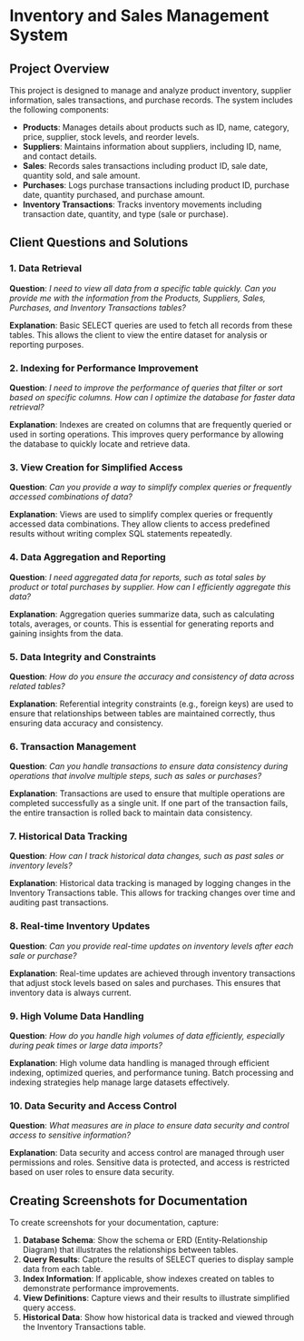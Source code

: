 # Inventory and Sales Management System

## Project Overview

This project is designed to manage and analyze product inventory, supplier information, sales transactions, and purchase records. The system includes the following components:

- **Products**: Manages details about products such as ID, name, category, price, supplier, stock levels, and reorder levels.
- **Suppliers**: Maintains information about suppliers, including ID, name, and contact details.
- **Sales**: Records sales transactions including product ID, sale date, quantity sold, and sale amount.
- **Purchases**: Logs purchase transactions including product ID, purchase date, quantity purchased, and purchase amount.
- **Inventory Transactions**: Tracks inventory movements including transaction date, quantity, and type (sale or purchase).

## Client Questions and Solutions

### 1. Data Retrieval

**Question**: *I need to view all data from a specific table quickly. Can you provide me with the information from the Products, Suppliers, Sales, Purchases, and Inventory Transactions tables?*

**Explanation**: Basic SELECT queries are used to fetch all records from these tables. This allows the client to view the entire dataset for analysis or reporting purposes.

### 2. Indexing for Performance Improvement

**Question**: *I need to improve the performance of queries that filter or sort based on specific columns. How can I optimize the database for faster data retrieval?*

**Explanation**: Indexes are created on columns that are frequently queried or used in sorting operations. This improves query performance by allowing the database to quickly locate and retrieve data.

### 3. View Creation for Simplified Access

**Question**: *Can you provide a way to simplify complex queries or frequently accessed combinations of data?*

**Explanation**: Views are used to simplify complex queries or frequently accessed data combinations. They allow clients to access predefined results without writing complex SQL statements repeatedly.

### 4. Data Aggregation and Reporting

**Question**: *I need aggregated data for reports, such as total sales by product or total purchases by supplier. How can I efficiently aggregate this data?*

**Explanation**: Aggregation queries summarize data, such as calculating totals, averages, or counts. This is essential for generating reports and gaining insights from the data.

### 5. Data Integrity and Constraints

**Question**: *How do you ensure the accuracy and consistency of data across related tables?*

**Explanation**: Referential integrity constraints (e.g., foreign keys) are used to ensure that relationships between tables are maintained correctly, thus ensuring data accuracy and consistency.

### 6. Transaction Management

**Question**: *Can you handle transactions to ensure data consistency during operations that involve multiple steps, such as sales or purchases?*

**Explanation**: Transactions are used to ensure that multiple operations are completed successfully as a single unit. If one part of the transaction fails, the entire transaction is rolled back to maintain data consistency.

### 7. Historical Data Tracking

**Question**: *How can I track historical data changes, such as past sales or inventory levels?*

**Explanation**: Historical data tracking is managed by logging changes in the Inventory Transactions table. This allows for tracking changes over time and auditing past transactions.

### 8. Real-time Inventory Updates

**Question**: *Can you provide real-time updates on inventory levels after each sale or purchase?*

**Explanation**: Real-time updates are achieved through inventory transactions that adjust stock levels based on sales and purchases. This ensures that inventory data is always current.

### 9. High Volume Data Handling

**Question**: *How do you handle high volumes of data efficiently, especially during peak times or large data imports?*

**Explanation**: High volume data handling is managed through efficient indexing, optimized queries, and performance tuning. Batch processing and indexing strategies help manage large datasets effectively.

### 10. Data Security and Access Control

**Question**: *What measures are in place to ensure data security and control access to sensitive information?*

**Explanation**: Data security and access control are managed through user permissions and roles. Sensitive data is protected, and access is restricted based on user roles to ensure data security.

## Creating Screenshots for Documentation

To create screenshots for your documentation, capture:

1. **Database Schema**: Show the schema or ERD (Entity-Relationship Diagram) that illustrates the relationships between tables.
2. **Query Results**: Capture the results of SELECT queries to display sample data from each table.
3. **Index Information**: If applicable, show indexes created on tables to demonstrate performance improvements.
4. **View Definitions**: Capture views and their results to illustrate simplified query access.
5. **Historical Data**: Show how historical data is tracked and viewed through the Inventory Transactions table.
